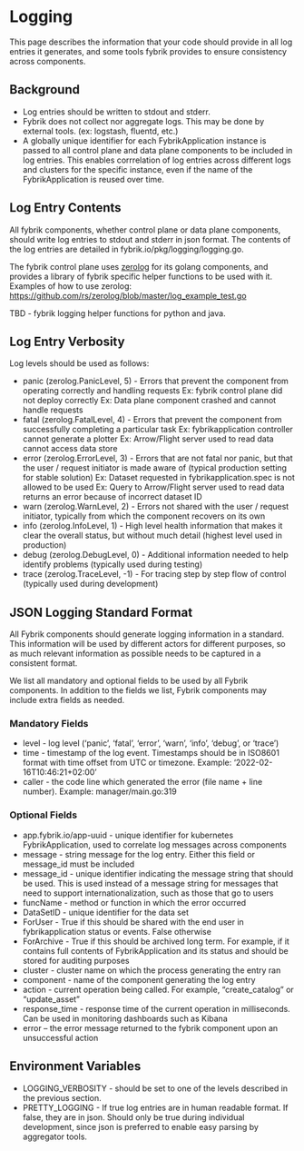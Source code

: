 # Logging

This page describes the information that your code should provide in all log entries it generates, and some tools fybrik provides to ensure consistency across components.

## Background
* Log entries should be written to stdout and stderr.
* Fybrik does not collect nor aggregate logs.  This may be done by external tools. (ex: logstash, fluentd, etc.)
* A globally unique identifier for each FybrikApplication instance is passed to all control plane and data plane components to be included in log entries.  This enables corrrelation of log entries across different logs and clusters for the specific instance, even if the name of the FybrikApplication is reused over time.

## Log Entry Contents
All fybrik components, whether control plane or data plane components, should write log entries to stdout and stderr in json format.
The contents of the log entries are detailed in fybrik.io/pkg/logging/logging.go.

The fybrik control plane uses [zerolog](github.com/rs/zerolog) for its golang components, and provides a library of fybrik specific helper functions to be used with it.
Examples of how to use zerolog: https://github.com/rs/zerolog/blob/master/log_example_test.go

TBD - fybrik logging helper functions for python and java.

## Log Entry Verbosity
Log levels should be used as follows:

- panic (zerolog.PanicLevel, 5) - Errors that prevent the component from operating correctly and handling requests
     Ex: fybrik control plane did not deploy correctly
	   Ex: Data plane component crashed and cannot handle requests
- fatal (zerolog.FatalLevel, 4) - Errors that prevent the component from successfully completing a particular task
	   Ex: fybrikapplication controller cannot generate a plotter
	   Ex: Arrow/Flight server used to read data cannot access data store
- error (zerolog.ErrorLevel, 3) - Errors that are not fatal nor panic, but that the user / request initiator is made aware of (typical production setting for stable solution)
	   Ex: Dataset requested in fybrikapplication.spec is not allowed to be used
 	   Ex: Query to Arrow/Flight server used to read data returns an error because of incorrect dataset ID
- warn (zerolog.WarnLevel, 2) - Errors not shared with the user / request initiator, typically from which the component recovers on its own
- info (zerolog.InfoLevel, 1) - High level health information that makes it clear the overall status, but without much detail (highest level used in production)
- debug (zerolog.DebugLevel, 0) - Additional information needed to help identify problems (typically used during testing)
- trace (zerolog.TraceLevel, -1) - For tracing step by step flow of control (typically used during development)

## JSON Logging Standard Format
All Fybrik components should generate logging information in a standard. This information will be used by different actors for different purposes, so as much relevant information as possible needs to be captured in a consistent format.

We list all mandatory and optional fields to be used by all Fybrik components. In addition to the fields we list, Fybrik components may include extra fields as needed.

### Mandatory Fields
- level - log level (‘panic’, ‘fatal’, ‘error’, ‘warn’, ‘info’, ‘debug’, or ‘trace’)
- time - timestamp  of the log event.  Timestamps  should  be in ISO8601  format with  time offset from  UTC or timezone. Example: ‘2022-02-16T10:46:21+02:00’
- caller - the code line which generated the error (file name + line number). Example: manager/main.go:319

### Optional Fields
- app.fybrik.io/app-uuid - unique identifier for kubernetes FybrikApplication, used to correlate log messages across components
- message - string message for the log entry. Either this field or message_id must be included
- message_id - unique identifier indicating the message string that should be used. This is used instead of a message string for messages that need to support internationalization, such as those that go to users
- funcName - method or function in which the error occurred
- DataSetID - unique identifier for the data set
- ForUser - True if this should be shared with the end user in fybrikapplication status or events. False otherwise
- ForArchive - True if this should be archived long term. For example, if it contains full contents of FybrikApplication and its status and should be stored for auditing purposes
- cluster - cluster name on which the process generating the entry ran
- component - name of the component generating the log entry
- action - current operation being called. For example, “create_catalog” or “update_asset”
- response_time - response time of the current operation in milliseconds. Can be used in monitoring dashboards such as Kibana
- error – the error message returned to the fybrik component upon an unsuccessful action

## Environment Variables
- LOGGING_VERBOSITY - should be set to one of the levels described in the previous section.  
- PRETTY_LOGGING - If true log entries are in human readable format.  If false, they are in json. Should only be true during individual development, since json is preferred to enable easy parsing by aggregator tools.

